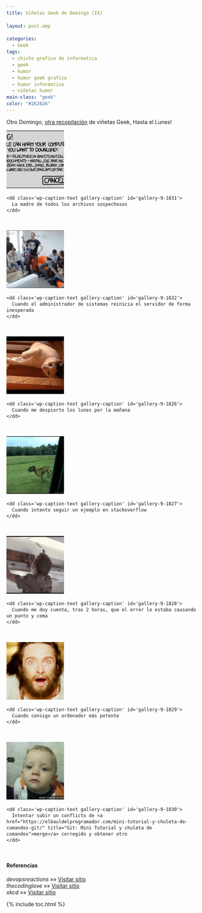 ```yaml
---
title: Viñetas Geek de Domingo (IX)

layout: post.amp

categories:
  - Geek
tags:
  - chiste grafico de informatica
  - geek
  - humor
  - humor geek grafico
  - humor informatico
  - viñetas humor
main-class: "geek"
color: "#262626"
---
```

Otro Domingo, [otra recopilación][1] de viñetas Geek, Hasta el Lunes!


<!--ad-->




<div id='gallery-9' class='gallery galleryid-1825 gallery-columns-1 gallery-size-thumbnail'>
  <dl class='gallery-item'>
    <dt class='gallery-icon landscape'>
      <a href='https://elbauldelprogramador.com/vinetas-geek-de-domingo-ix/the-mother-of-all-suspicious-files/'><img  src="/assets/img/2013/08/The-Mother-of-All-Suspicious-Files-150x150.png" class="attachment-thumbnail" alt="La madre de todos los archivos sospechosos" aria-describedby="gallery-9-1831" /></a>
    </dt>

    <dd class='wp-caption-text gallery-caption' id='gallery-9-1831'>
      La madre de todos los archivos sospechosos
    </dd>
  </dl>

  <br style="clear: both" />

  <dl class='gallery-item'>
    <dt class='gallery-icon landscape'>
      <a href='https://elbauldelprogramador.com/vinetas-geek-de-domingo-ix/when-the-server-admin-unexpectedly-reboot-the-server/'><img  src="/assets/img/2013/08/when-the-server-admin-unexpectedly-reboot-the-server-150x150.gif" class="attachment-thumbnail" alt="Cuando el administrador de sistemas reinicia el servidor de forma inesperada" aria-describedby="gallery-9-1832" /></a>
    </dt>

    <dd class='wp-caption-text gallery-caption' id='gallery-9-1832'>
      Cuando el administrador de sistemas reinicia el servidor de forma inesperada
    </dd>
  </dl>

  <br style="clear: both" />

  <dl class='gallery-item'>
    <dt class='gallery-icon landscape'>
      <a href='https://elbauldelprogramador.com/vinetas-geek-de-domingo-ix/when-i-wake-up-on-monday-morning/'><img  src="/assets/img/2013/08/when-I-wake-up-on-monday-morning-150x150.gif" class="attachment-thumbnail" alt="Cuando me despierto los lunes por la mañana" aria-describedby="gallery-9-1826" /></a>
    </dt>

    <dd class='wp-caption-text gallery-caption' id='gallery-9-1826'>
      Cuando me despierto los lunes por la mañana
    </dd>
  </dl>

  <br style="clear: both" />

  <dl class='gallery-item'>
    <dt class='gallery-icon landscape'>
      <a href='https://elbauldelprogramador.com/vinetas-geek-de-domingo-ix/when-i-try-to-follow-an-example-on-stackoverflow/'><img  src="/assets/img/2013/08/when-I-try-to-follow-an-example-on-stackoverflow-150x150.gif" class="attachment-thumbnail" alt="Cuando intento seguir un ejemplo en stackoverflow" aria-describedby="gallery-9-1827" /></a>
    </dt>

    <dd class='wp-caption-text gallery-caption' id='gallery-9-1827'>
      Cuando intento seguir un ejemplo en stackoverflow
    </dd>
  </dl>

  <br style="clear: both" />

  <dl class='gallery-item'>
    <dt class='gallery-icon landscape'>
      <a href='https://elbauldelprogramador.com/vinetas-geek-de-domingo-ix/when-i-realize-after-2-hours-that-my-bug-is-caused-by-a-missing-semicolon/'><img  src="/assets/img/2013/08/when-I-realize-after-2-hours-that-my-bug-is-caused-by-a-missing-semicolon-150x150.gif" class="attachment-thumbnail" alt="Cuando me doy cuenta, tras 2 horas, que el error lo estaba causando un punto y coma" aria-describedby="gallery-9-1828" /></a>
    </dt>

    <dd class='wp-caption-text gallery-caption' id='gallery-9-1828'>
      Cuando me doy cuenta, tras 2 horas, que el error lo estaba causando un punto y coma
    </dd>
  </dl>

  <br style="clear: both" />

  <dl class='gallery-item'>
    <dt class='gallery-icon landscape'>
      <a href='https://elbauldelprogramador.com/vinetas-geek-de-domingo-ix/when-i-get-a-more-powerful-computer/'><img  src="/assets/img/2013/08/when-I-get-a-more-powerful-computer-150x150.gif" class="attachment-thumbnail" alt="Cuando consigo un ordenador más potente" aria-describedby="gallery-9-1829" /></a>
    </dt>

    <dd class='wp-caption-text gallery-caption' id='gallery-9-1829'>
      Cuando consigo un ordenador más potente
    </dd>
  </dl>

  <br style="clear: both" />

  <dl class='gallery-item'>
    <dt class='gallery-icon landscape'>
      <a href='https://elbauldelprogramador.com/vinetas-geek-de-domingo-ix/trying-to-push-a-merge-conflict-fix-and-receiving-a-merge-conflict/'><img  src="/assets/img/2013/08/Trying-to-push-a-merge-conflict-fix-and-receiving-a-merge-conflict-150x150.gif" class="attachment-thumbnail" alt="Intentar subir un conflicto de merge corregido y obtener otro" aria-describedby="gallery-9-1830" /></a>
    </dt>

    <dd class='wp-caption-text gallery-caption' id='gallery-9-1830'>
      Intentar subir un conflicto de <a href="https://elbauldelprogramador.com/mini-tutorial-y-chuleta-de-comandos-git/" title="Git: Mini Tutorial y chuleta de comandos">merge</a> corregido y obtener otro
    </dd>
  </dl>

  <br style="clear: both" />
</div>

#### Referencias

*devopsreactions* »» <a href="http://devopsreactions.tumblr.com/" target="_blank">Visitar sitio</a>  
*thecodinglove* »» <a href="http://thecodinglove.com" target="_blank">Visitar sitio</a>  
*xkcd* »» <a href="http://xkcd.com" target="_blank">Visitar sitio</a>



 [1]: https://elbauldelprogramador.com/ "Viñetas Geek de Domingo"

{% include toc.html %}
